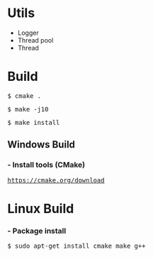 # Utils
- Logger
- Thread pool
- Thread

<h1> Build </h1>
<pre>$ cmake .</pre>
<pre>$ make -j10</pre>
<pre>$ make install</pre>

<h2> Windows Build </h2>
<h3> - Install tools (CMake) </h3>
<pre><a href="https://cmake.org/download">https://cmake.org/download</a></pre>

<h1> Linux Build </h1>
<h3> - Package install </h3>
<pre>$ sudo apt-get install cmake make g++</pre>

